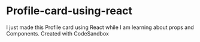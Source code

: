 # Profile-card-using-react

I just made this Profile card using React while I am learning about props and Components. 
Created with CodeSandbox
